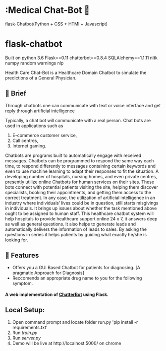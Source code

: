 # :Medical Chat-Bot 🤖
flask-Chatbot(Python + CSS + HTMl + Javascript)
# flask-chatbot
Built on python 3.6
Flask==0.11
chatterbot==0.8.4
SQLAlchemy==1.1.11
nltk
numpy
random
warnings
nlp

Health Care Chat-Bot is a Healthcare Domain Chatbot to simulate the predictions of a General Physician.

## :page_with_curl: Brief
Through chatbots one can communicate with text or voice interface and get reply through artificial intelligence

Typically, a chat bot will communicate with a real person. 
Chat bots are used in applications such as 

1. E-commerce customer service,
2. Call centres, 
3. Internet gaming. 

Chatbots are programs built to automatically engage with received messages. Chatbots can be programmed to respond the same way each time, to respond differently to messages containing certain keywords and even to use machine learning to adapt their responses to fit the situation. 
A developing number of hospitals, nursing homes, and even private centres, presently utilize online Chatbots for human services on their sites. These bots connect with potential patients visiting the site, helping them discover specialists, booking their appointments, and getting them access to the correct treatment. 
In any case, the utilization of artificial intelligence in an industry where individuals’ lives could be in question, still starts misgivings in individuals. It brings up issues about whether the task mentioned above ought to be assigned to human staff. This healthcare chatbot system will help hospitals to provide healthcare support online 24 x 7, it answers deep as well as general questions. It also helps to generate leads and automatically delivers the information of leads to sales. By asking the questions in series it helps patients by guiding what exactly he/she is looking for. 

## :card_index: Features
- Offers you a GUI Based Chatbot for patients for diagnosing. [A pragmatic Approach for Diagnosis]
- Reccomends an appropriate drug name to you for the following symptom.


#### A web implementation of [ChatterBot](https://github.com/gunthercox/ChatterBot) using Flask.

## Local Setup:
 1. Open command prompt and locate folder run.py 'pip install -r requirements.txt'
 2. Run *train.py*
 3. Run *server.py*
 4. Demo will be live at http://localhost:5000/ on chrome

